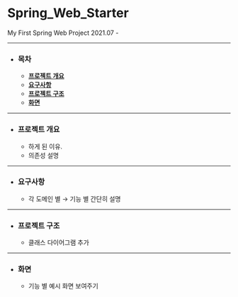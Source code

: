# Spring_Web_Starter
My First Spring Web Project
2021.07 -

___
- ### 목차
  - [**프로젝트 개요**](#outline)
  - [**요구사항**](#requirements)
  - [**프로젝트 구조**](#structure)
  - [**화면**](#screen) 

___
- ### 프로젝트 개요<a id="outline"></a> 
  - 하게 된 이유.
  - 의존성 설명
___
- ### 요구사항<a id="requirements"></a>
  - 각 도메인 별 → 기능 별 간단히 설명 
___
- ### 프로젝트 구조 <a id="structure"></a> 
  - 클래스 다이어그램 추가
___
- ### 화면<a id="screen"></a> 
  - 기능 별 예시 화면 보여주기
